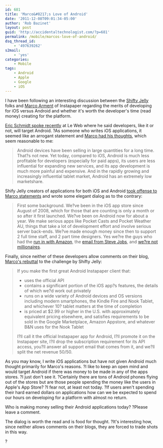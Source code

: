```yaml
---
id: 681
title: 'Marco&#8217;s Love of Android'
date: '2011-12-08T09:01:34-05:00'
author: 'Rob Bazinet'
layout: post
guid: 'http://accidentaltechnologist.com/?p=681'
permalink: /mobile/marcos-love-of-android/
dsq_thread_id:
    - '497639262'
s2mail:
    - 'yes'
categories:
    - Mobile
tags:
    - Android
    - Apple
    - Google
    - iOS
---
```


I have been following an interesting discussion between the [Shifty Jelly](http://shiftyjelly.wordpress.com/) folks and [Marco Arment](http://www.marco.org/) of Instapaper regarding the merits of developing for iOS versus Android and whether it's worth the developer's time (read money) creating for the platform.

[Eric Schmidt spoke recently](http://news.cnet.com/8301-30685_3-57338276-264/googles-schmidt-android-leads-the-iphone/?part=rss&subj=crave&tag=readMore) at Le Web where he said developers, like it or not, will target Android. ?As someone who writes iOS applications, it seemed like an arrogant statement and [Marco had his thoughts](http://www.marco.org/2011/12/07/eric-schmidt-android-leads-the-iphone), which seem reasonable to me:

> Android devices have been selling in large quantities for a long time. That?s not new. Yet today, compared to iOS, Android is much less profitable for developers (especially for paid apps), its users are less influential for expanding new services, and its app development is much more painful and expensive. And in the rapidly growing and increasingly influential tablet market, Android has an extremely low marketshare.

Shify Jelly creators of applications for both iOS and Android [took offense to Marco statements](http://shiftyjelly.wordpress.com/2011/12/08/standing-up-for-android/) and wrote some elegant dialog as to the contrary:

> First some background. We?ve been in the iOS app store since August of 2008, which for those that are counting is only a month or so after it first launched. We?ve been on Android now for about a year. We make serious apps like Pocket Casts and Pocket Weather AU, things that take a lot of development effort and involve serious server back-ends. We?ve made enough money since then to support 2 full time staff, and 2 part time designers. Yes we?re the guys who had the [run in with Amazon](http://shiftyjelly.wordpress.com/2011/08/02/amazon-app-store-rotten-to-the-core/), the [email from Steve Jobs](http://shiftyjelly.wordpress.com/2010/06/01/sentence-first-verdict-afterwards/), and [we?re not millionaires](http://shiftyjelly.wordpress.com/2011/11/22/you-guys-are-millionaires-right/).

Finally, since neither of these developers allow comments on their blog, [Marco's rebuttal](http://www.marco.org/2011/12/07/standing-up-for-android) to the challenge by Shifty Jelly:

> If you make the first great Android Instapaper client that:
> 
> - uses the official API
> - contains a significant portion of the iOS app?s features, the details of which we?d work out privately
> - runs on a wide variety of Android devices and OS versions including modern smartphones, the Kindle Fire and Nook Tablet, and whichever 10? tablet matters at the time of completion
> - is priced at $2.99 or higher in the U.S. with approximately equivalent pricing elsewhere, and satisfies requirements to be sold in the Google Marketplace, Amazon Appstore, and whatever B&amp;N uses for the Nook Tablet
>  
> I?ll call it the official Instapaper app for Android, I?ll promote it on the Instapaper site, I?ll drop the subscription requirement for its API access, you?ll answer all support email that comes from it, and we?ll split the net revenue 50/50.

As you may know, I write iOS applications but have not given Android much thought primarily for Marco's reasons. ?I like to keep an open mind and would target Android if there was money to be made in any of the apps stores. ?I just don't see it. ?Certainly there are tons of Android phones flying out of the stores but are those people spending the money like the users in Apple's App Store? ?I fear not, at least not today. ?If users aren't spending their hard earned dollars on applications how can we be expected to spend our hours on developing for a platform with almost no return.

Who is making money selling their Android applications today? ?Please leave a comment.

The dialog is worth the read and is food for thought. ?It's interesting how, since neither allows comments on their blogs, they are forced to trade shots in this way.

?